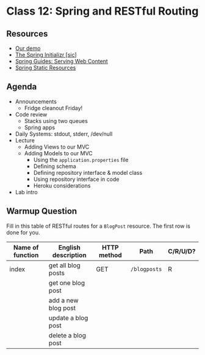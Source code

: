 # Class 12: Spring and RESTful Routing

## Resources
* [Our demo](https://github.com/mnfmnfm/seattle-java-401d2-deploy-demo)
* [The Spring Initializr \[sic\]](https://start.spring.io/)
* [Spring Guides: Serving Web Content](https://spring.io/guides/gs/serving-web-content/)
* [Spring Static Resources](https://spring.io/blog/2013/12/19/serving-static-web-content-with-spring-boot)

## Agenda
- Announcements
    - Fridge cleanout Friday!
- Code review
    - Stacks using two queues
    - Spring apps
- Daily Systems: stdout, stderr, /dev/null
- Lecture
    - Adding Views to our MVC
    - Adding Models to our MVC
        - Using the `application.properties` file
        - Defining schema
        - Defining repository interface & model class
        - Using repository interface in code
        - Heroku considerations
- Lab intro

## Warmup Question
Fill in this table of RESTful routes for a `BlogPost` resource. The first row is done for you.

|Name of function | English description | HTTP method | Path | C/R/U/D?|
|-----------------|---------------------|-------------|------|---------|
|index            | get all blog posts  | GET         | `/blogposts` | R|
|                 | get one blog post   | | | |
|                 | add a new blog post | | | |
|                 | update a blog post  | | | |
|                 | delete a blog post  | | | |
